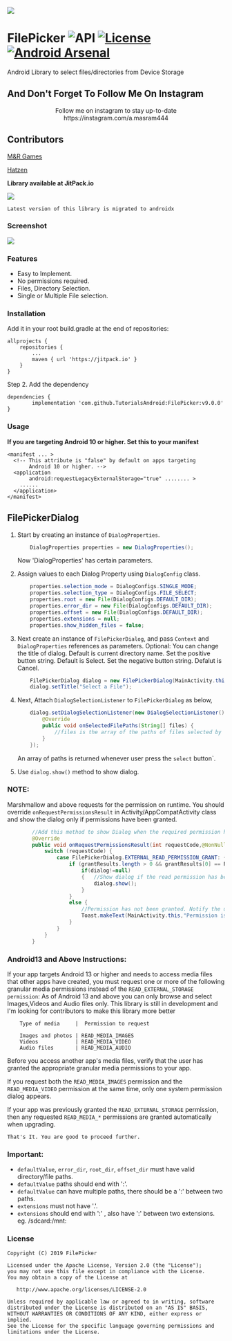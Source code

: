 ![](https://github.com/TutorialsAndroid/FilePicker/blob/master/sample/src/main/res/mipmap-xxhdpi/ic_launcher.png)

# FilePicker ![API](https://img.shields.io/badge/API-21%2B-brightgreen.svg?style=flat) [![License](https://img.shields.io/badge/License-Apache%202.0-orange.svg)](https://opensource.org/licenses/Apache-2.0) [![Android Arsenal](https://img.shields.io/badge/Android%20Arsenal-FilePicker-yellow.svg?style=flat)](https://android-arsenal.com/details/1/7663) 
Android Library to select files/directories from Device Storage

## And Don't Forget To Follow Me On Instagram

<p align="center">Follow me on instagram to stay up-to-date https://instagram.com/a.masram444

## Contributors

[M&R Games](https://github.com/mrgames13)

[Hatzen](https://github.com/Hatzen)

**Library available at JitPack.io**

[![](https://jitpack.io/v/TutorialsAndroid/FilePicker.svg)](https://jitpack.io/#TutorialsAndroid/FilePicker)

`Latest version of this library is migrated to androidx`

### Screenshot

![](https://github.com/TutorialsAndroid/FilePicker/blob/master/screenshots/device-2019-05-10-182300.png)

### Features

* Easy to Implement.
* No permissions required.
* Files, Directory Selection.
* Single or Multiple File selection.

### Installation

Add it in your root build.gradle at the end of repositories:

	allprojects {
		repositories {
			...
			maven { url 'https://jitpack.io' }
		}
	}
Step 2. Add the dependency

	dependencies {
	        implementation 'com.github.TutorialsAndroid:FilePicker:v9.0.0'
	}

### Usage

**If you are targeting Android 10 or higher. Set this to your manifest**
```
<manifest ... >
  <!-- This attribute is "false" by default on apps targeting
       Android 10 or higher. -->
  <application 
       android:requestLegacyExternalStorage="true" ........ >
    ......
  </application>
</manifest>
```

## FilePickerDialog
1. Start by creating an instance of `DialogProperties`.

    ```java
        DialogProperties properties = new DialogProperties();
    ```

    Now 'DialogProperties' has certain parameters.

2. Assign values to each Dialog Property using `DialogConfig` class.

    ```java
        properties.selection_mode = DialogConfigs.SINGLE_MODE;
        properties.selection_type = DialogConfigs.FILE_SELECT;
        properties.root = new File(DialogConfigs.DEFAULT_DIR);
        properties.error_dir = new File(DialogConfigs.DEFAULT_DIR);
        properties.offset = new File(DialogConfigs.DEFAULT_DIR);
        properties.extensions = null;
        properties.show_hidden_files = false;
    ```

3. Next create an instance of `FilePickerDialog`, and pass `Context` and `DialogProperties` references as parameters. Optional: You can change the title of dialog. Default is current directory name. Set the positive button string. Default is Select. Set the negative button string. Defalut is Cancel.

    ```java
        FilePickerDialog dialog = new FilePickerDialog(MainActivity.this, MainActivity.this,properties);
        dialog.setTitle("Select a File");
    ```

4.  Next, Attach `DialogSelectionListener` to `FilePickerDialog` as below,
    ```java
        dialog.setDialogSelectionListener(new DialogSelectionListener() {
            @Override
            public void onSelectedFilePaths(String[] files) {
                //files is the array of the paths of files selected by the Application User.
            }
        });
    ```
    An array of paths is returned whenever user press the `select` button`.

5. Use ```dialog.show()``` method to show dialog.

### NOTE:
Marshmallow and above requests for the permission on runtime. You should override `onRequestPermissionsResult` in Activity/AppCompatActivity class and show the dialog only if permissions have been granted.

```java
        //Add this method to show Dialog when the required permission has been granted to the app.
        @Override
        public void onRequestPermissionsResult(int requestCode,@NonNull String permissions[],@NonNull int[] grantResults) {
            switch (requestCode) {
                case FilePickerDialog.EXTERNAL_READ_PERMISSION_GRANT: {
                    if (grantResults.length > 0 && grantResults[0] == PackageManager.PERMISSION_GRANTED) {
                        if(dialog!=null)
                        {   //Show dialog if the read permission has been granted.
                            dialog.show();
                        }
                    }
                    else {
                        //Permission has not been granted. Notify the user.
                        Toast.makeText(MainActivity.this,"Permission is Required for getting list of files",Toast.LENGTH_SHORT).show();
                    }
                }
            }
        }
```

### Android13 and Above Instructions:
If your app targets Android 13 or higher and needs to access media files that other apps have created, you must request one or more of the following granular media permissions instead of the ```READ_EXTERNAL_STORAGE permission```:
As of Android 13 and above you can only browse and select Images,Videos and Audio files only. This library is still in development and I'm looking for contributors to make this library more better
```
    Type of media	  |  Permission to request
    
    Images and photos |	READ_MEDIA_IMAGES
    Videos	          | READ_MEDIA_VIDEO
    Audio files	      | READ_MEDIA_AUDIO
```
Before you access another app's media files, verify that the user has granted the appropriate granular media permissions to your app.

If you request both the ```READ_MEDIA_IMAGES``` permission and the ```READ_MEDIA_VIDEO``` permission at the same time, only one system permission dialog appears.

If your app was previously granted the ```READ_EXTERNAL_STORAGE``` permission, then any requested ```READ_MEDIA_*``` permissions are granted automatically when upgrading.

    That's It. You are good to proceed further.


### Important:
* `defaultValue`, `error_dir`, `root_dir`, `offset_dir` must have valid directory/file paths.
* `defaultValue` paths should end with ':'.
* `defaultValue` can have multiple paths, there should be a ':' between two paths.
* `extensions` must not have '.'.
* `extensions` should end with ':' , also have ':' between two extensions.
eg. /sdcard:/mnt:

### License
    Copyright (C) 2019 FilePicker

    Licensed under the Apache License, Version 2.0 (the "License");
    you may not use this file except in compliance with the License.
    You may obtain a copy of the License at

       http://www.apache.org/licenses/LICENSE-2.0

    Unless required by applicable law or agreed to in writing, software
    distributed under the License is distributed on an "AS IS" BASIS,
    WITHOUT WARRANTIES OR CONDITIONS OF ANY KIND, either express or implied.
    See the License for the specific language governing permissions and
    limitations under the License.
